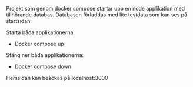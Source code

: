 Projekt som genom docker compose startar upp en node applikation med tillhörande databas.
Databasen förladdas med lite testdata som kan ses på startsidan.

Starta båda applikationerna:
* Docker compose up

Stäng ner båda applikationerna:
* Docker compose down

Hemsidan kan besökas på localhost:3000